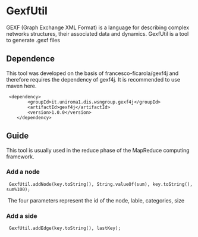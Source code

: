 # GexfUtil
GEXF (Graph Exchange XML Format) is a language for describing complex networks structures, their associated data and dynamics. GexfUtil is a tool to generate .gexf files 
## Dependence
This tool was developed on the basis of francesco-ficarola/gexf4j and therefore requires the dependency of gexf4j.
It is recommended to use maven here.
```
 <dependency>
        <groupId>it.uniroma1.dis.wsngroup.gexf4j</groupId>
        <artifactId>gexf4j</artifactId>
        <version>1.0.0</version>
    </dependency>
```

## Guide
This tool is usually used in the reduce phase of the MapReduce computing framework.

### Add a node
```
 GexfUtil.addNode(key.toString(), String.valueOf(sum), key.toString(), sum%100);
```
 The four parameters represent the id of the node, lable, categories, size
### Add a side

```
 GexfUtil.addEdge(key.toString(), lastKey);
```